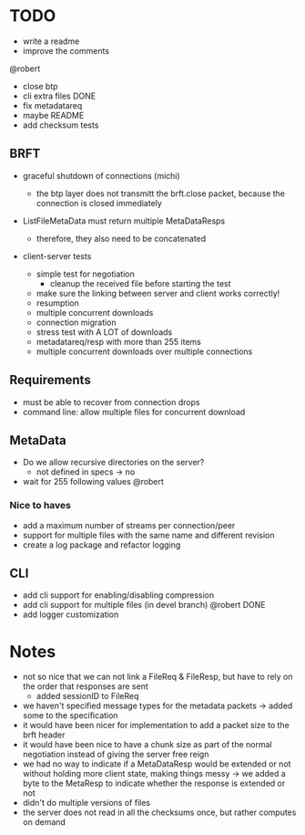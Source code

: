# TODO
- write a readme
- improve the comments

@robert
- close btp
- cli extra files DONE
- fix metadatareq
- maybe README
- add checksum tests

## BRFT
- graceful shutdown of connections (michi)
    - the btp layer does not transmitt the brft.close packet, because the connection is closed immediately
- ListFileMetaData must return multiple MetaDataResps
    - therefore, they also need to be concatenated


- client-server tests
    - simple test for negotiation
        - cleanup the received file before starting the test
    - make sure the linking between server and client works correctly!
    - resumption
    - multiple concurrent downloads
    - connection migration
    - stress test with A LOT of downloads
    - metadatareq/resp with more than 255 items
    - multiple concurrent downloads over multiple connections

## Requirements
- must be able to recover from connection drops
- command line: allow multiple files for concurrent download

## MetaData
- Do we allow recursive directories on the server?
    - not defined in specs -> no
- wait for 255 following values @robert

### Nice to haves
- add a maximum number of streams per connection/peer
- support for multiple files with the same name and different revision
- create a log package and refactor logging

## CLI
- add cli support for enabling/disabling compression
- add cli support for multiple files (in devel branch) @robert DONE
- add logger customization

# Notes
- not so nice that we can not link a FileReq & FileResp, but have to rely on the order that responses are sent
    - added sessionID to FileReq
- we haven't specified message types for the metadata packets -> added some to the specification
- it would have been nicer for implementation to add a packet size to the brft header
- it would have been nice to have a chunk size as part of the normal negotiation instead of giving the server free reign
- we had no way to indicate if a MetaDataResp would be extended or not without holding more client state, making things messy
    -> we added a byte to the MetaResp to indicate whether the response is extended or not
- didn't do multiple versions of files
- the server does not read in all the checksums once, but rather computes on demand